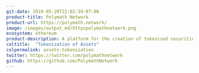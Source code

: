 ```yaml
---
git-date: 2019-05-20T22:02:39-07:00
product-title: Polymath Network
product-url: https://polymath.network/
image: /images/output_md/httpspolymathnetwork.png
ecosystem: ethereum
product-description: A platform for the creation of tokenized securities.
coltitle:  "Tokenization of Assets"
colpermalink: assets-tokenization
twitter: https://twitter.com/polymathnetwork
github: https://github.com/PolymathNetwork
---
```

